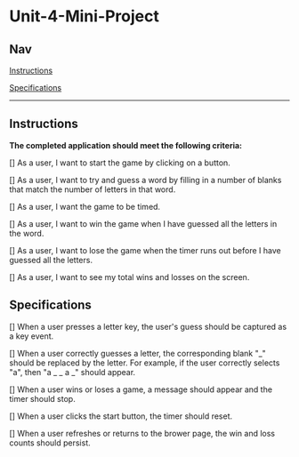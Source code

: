 # Unit-4-Mini-Project

## Nav

[Instructions](#instructions)

[Specifications](#specifications)

---

## Instructions

**The completed application should meet the following criteria:**

[] As a user, I want to start the game by clicking on a button.

[] As a user, I want to try and guess a word by filling in a number of blanks that match the number of letters in that word.

[] As a user, I want the game to be timed.

[] As a user, I want to win the game when I have guessed all the letters in the word.

[] As a user, I want to lose the game when the timer runs out before I have guessed all the letters.

[] As a user, I want to see my total wins and losses on the screen.

## **Specifications**

[] When a user presses a letter key, the user's guess should be captured as a key event.

[] When a user correctly guesses a letter, the corresponding blank "_" should be replaced by the letter. For example, if the user correctly selects "a", then "a _ _ a _" should appear.

[] When a user wins or loses a game, a message should appear and the timer should stop.

[] When a user clicks the start button, the timer should reset.

[] When a user refreshes or returns to the brower page, the win and loss counts should persist.
